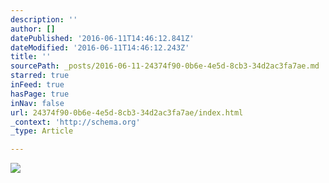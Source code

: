 ```yaml
---
description: ''
author: []
datePublished: '2016-06-11T14:46:12.841Z'
dateModified: '2016-06-11T14:46:12.243Z'
title: ''
sourcePath: _posts/2016-06-11-24374f90-0b6e-4e5d-8cb3-34d2ac3fa7ae.md
starred: true
inFeed: true
hasPage: true
inNav: false
url: 24374f90-0b6e-4e5d-8cb3-34d2ac3fa7ae/index.html
_context: 'http://schema.org'
_type: Article

---
```

![](https://the-grid-user-content.s3-us-west-2.amazonaws.com/d169c2d3-1213-4cb0-a2ce-f1d539c349c5.jpg)